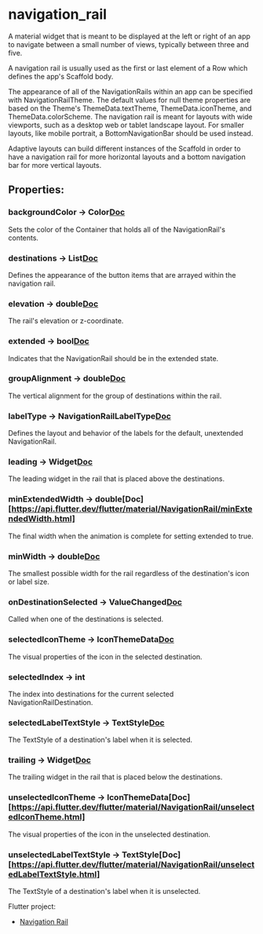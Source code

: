 # navigation_rail

A material widget that is meant to be displayed at the left or right of an app to navigate between a small number of views, typically between three and five.

A navigation rail is usually used as the first or last element of a Row which defines the app's Scaffold body.

The appearance of all of the NavigationRails within an app can be specified with NavigationRailTheme. The default values for null theme properties are based on the Theme's ThemeData.textTheme, ThemeData.iconTheme, and ThemeData.colorScheme. The navigation rail is meant for layouts with wide viewports, such as a desktop web or tablet landscape layout. For smaller layouts, like mobile portrait, a BottomNavigationBar should be used instead.

Adaptive layouts can build different instances of the Scaffold in order to have a navigation rail for more horizontal layouts and a bottom navigation bar for more vertical layouts.

## Properties:

### backgroundColor → Color[Doc](https://api.flutter.dev/flutter/material/NavigationRail/backgroundColor.html)
Sets the color of the Container that holds all of the NavigationRail's contents.

### destinations → List<NavigationRailDestination>[Doc](https://api.flutter.dev/flutter/material/NavigationRail/destinations.html)
Defines the appearance of the button items that are arrayed within the navigation rail.

### elevation → double[Doc](https://api.flutter.dev/flutter/material/NavigationRail/elevation.html)
The rail's elevation or z-coordinate.

### extended → bool[Doc](https://api.flutter.dev/flutter/material/NavigationRail/extended.html)
Indicates that the NavigationRail should be in the extended state.

### groupAlignment → double[Doc](https://api.flutter.dev/flutter/material/NavigationRail/groupAlignment.html)
The vertical alignment for the group of destinations within the rail.

### labelType → NavigationRailLabelType[Doc](https://api.flutter.dev/flutter/material/NavigationRail/labelType.html)
Defines the layout and behavior of the labels for the default, unextended NavigationRail.

### leading → Widget[Doc](https://api.flutter.dev/flutter/material/NavigationRail/leading.html)
The leading widget in the rail that is placed above the destinations.

### minExtendedWidth → double[Doc][https://api.flutter.dev/flutter/material/NavigationRail/minExtendedWidth.html]
The final width when the animation is complete for setting extended to true.

### minWidth → double[Doc](https://api.flutter.dev/flutter/material/NavigationRail/minWidth.html)
The smallest possible width for the rail regardless of the destination's icon or label size.

### onDestinationSelected → ValueChanged<int>[Doc](https://api.flutter.dev/flutter/material/NavigationRail/onDestinationSelected.html)
Called when one of the destinations is selected.

### selectedIconTheme → IconThemeData[Doc](https://api.flutter.dev/flutter/material/NavigationRail/selectedIconTheme.html)
The visual properties of the icon in the selected destination.

### selectedIndex → int
The index into destinations for the current selected NavigationRailDestination.

### selectedLabelTextStyle → TextStyle[Doc](https://api.flutter.dev/flutter/material/NavigationRail/selectedLabelTextStyle.html)
The TextStyle of a destination's label when it is selected.

### trailing → Widget[Doc](https://api.flutter.dev/flutter/material/NavigationRail/trailing.html)
The trailing widget in the rail that is placed below the destinations.

### unselectedIconTheme → IconThemeData[Doc][https://api.flutter.dev/flutter/material/NavigationRail/unselectedIconTheme.html]
The visual properties of the icon in the unselected destination.

### unselectedLabelTextStyle → TextStyle[Doc][https://api.flutter.dev/flutter/material/NavigationRail/unselectedLabelTextStyle.html]
The TextStyle of a destination's label when it is unselected.

  
Flutter project:

- [Navigation Rail](https://api.flutter.dev/flutter/material/NavigationRail-class.html)
